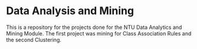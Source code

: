 # Data Analysis and Mining

This is a repository for the projects done for the NTU Data Analytics and Mining Module. The first project was mining for Class Association Rules and the second Clustering. 
